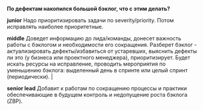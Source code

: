 **По дефектам накопился большой бэклог, что с этим делать?**

**junior**
Надо приоритизировать задачи по severity/priority.
Потом исправлять наиболее приоритетные. 

**middle**
Доведет информацию до лида/команды, донесет важность работы с бэклогом и необходимости его сокращения.
Разберет бэклог - актуализировать дефекты/избавиться от устаревших, выяснить дефекты ли это (у бизнеса или проектного менеджера), приоритизирует.
Будет искать ресурсы на исправление, проводить мероприятия по уменьшению бэклога: выделенный день в спринте или целый спринт (периодически). |

**senior lead**
 Добавит к работам по сокращению процессы и практики обеспечивающие в будущем контроль и недопущение роста бэклога (ZBP).

